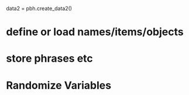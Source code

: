 data2 = pbh.create_data2()

# define or load names/items/objects

# store phrases etc

# Randomize Variables
